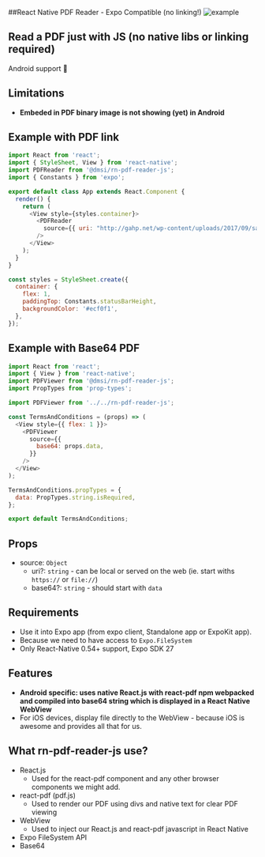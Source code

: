 ##React Native PDF Reader - Expo Compatible (no linking!)
![example](https://thumbs.gfycat.com/DeadPoisedBrownbutterfly-max-14mb.gif)

## Read a PDF just with JS (no native libs or linking required)
Android support 🚀

## Limitations
- **Embeded in PDF binary image is not showing (yet) in Android** 

## Example with PDF link

```javascript
import React from 'react';
import { StyleSheet, View } from 'react-native';
import PDFReader from '@dmsi/rn-pdf-reader-js';
import { Constants } from 'expo';

export default class App extends React.Component {
  render() {
    return (
      <View style={styles.container}>
        <PDFReader
          source={{ uri: "http://gahp.net/wp-content/uploads/2017/09/sample.pdf" }}
        />
      </View>
    );
  }
}

const styles = StyleSheet.create({
  container: {
    flex: 1,
    paddingTop: Constants.statusBarHeight,
    backgroundColor: '#ecf0f1',
  },
});
```
## Example with Base64 PDF
```javascript
import React from 'react';
import { View } from 'react-native';
import PDFViewer from '@dmsi/rn-pdf-reader-js';
import PropTypes from 'prop-types';

import PDFViewer from '../../rn-pdf-reader-js';

const TermsAndConditions = (props) => (
  <View style={{ flex: 1 }}>
    <PDFViewer
      source={{
        base64: props.data,
      }}
    />
  </View>
);

TermsAndConditions.propTypes = {
  data: PropTypes.string.isRequired,
};

export default TermsAndConditions;

```
## Props
* source: `Object`
  * uri?: `string` - can be local or served on the web (ie. start withs `https://` or `file://`)
  * base64?: `string` - should start with `data`

## Requirements
* Use it into Expo app (from expo client, Standalone app or ExpoKit app).
* Because we need to have access to `Expo.FileSystem`
* Only React-Native 0.54+ support, Expo SDK 27

## Features
* **Android specific: uses native React.js with react-pdf npm webpacked and compiled into base64 string which is displayed in a React Native WebView**
* For iOS devices, display file directly to the WebView - because iOS is awesome and provides all that for us.

## What rn-pdf-reader-js use?
* React.js
  * Used for the react-pdf component and any other browser components we might add.
* react-pdf (pdf.js) 
  * Used to render our PDF using divs and native text for clear PDF viewing
* WebView
  * Used to inject our React.js and react-pdf javascript in React Native
* Expo FileSystem API
* Base64

